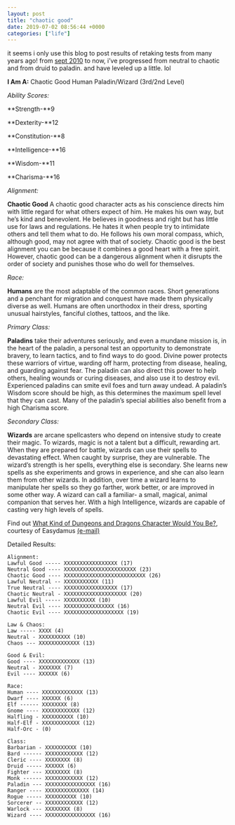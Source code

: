 ```yaml
---
layout: post
title: "chaotic good"
date: 2019-07-02 08:56:44 +0000
categories: ["life"]
---
```


it seems i only use this blog to post results of retaking tests from many years ago! from [sept 2010](https://judytuna.com/2010/09/16/1166/) to now, i’ve progressed from neutral to chaotic and from druid to paladin. and have leveled up a little. lol

**I Am A:** Chaotic Good Human Paladin/Wizard (3rd/2nd Level)

*Ability Scores:*

**Strength-**9

**Dexterity-**12

**Constitution-**8

**Intelligence-**16

**Wisdom-**11

**Charisma-**16

*Alignment:*

**Chaotic Good** A chaotic good character acts as his conscience directs him with little regard for what others expect of him. He makes his own way, but he’s kind and benevolent. He believes in goodness and right but has little use for laws and regulations. He hates it when people try to intimidate others and tell them what to do. He follows his own moral compass, which, although good, may not agree with that of society. Chaotic good is the best alignment you can be because it combines a good heart with a free spirit. However, chaotic good can be a dangerous alignment when it disrupts the order of society and punishes those who do well for themselves.

*Race:*

**Humans** are the most adaptable of the common races. Short generations and a penchant for migration and conquest have made them physically diverse as well. Humans are often unorthodox in their dress, sporting unusual hairstyles, fanciful clothes, tattoos, and the like.

*Primary Class:*

**Paladins** take their adventures seriously, and even a mundane mission is, in the heart of the paladin, a personal test an opportunity to demonstrate bravery, to learn tactics, and to find ways to do good. Divine power protects these warriors of virtue, warding off harm, protecting from disease, healing, and guarding against fear. The paladin can also direct this power to help others, healing wounds or curing diseases, and also use it to destroy evil. Experienced paladins can smite evil foes and turn away undead. A paladin’s Wisdom score should be high, as this determines the maximum spell level that they can cast. Many of the paladin’s special abilities also benefit from a high Charisma score.

*Secondary Class:*

**Wizards** are arcane spellcasters who depend on intensive study to create their magic. To wizards, magic is not a talent but a difficult, rewarding art. When they are prepared for battle, wizards can use their spells to devastating effect. When caught by surprise, they are vulnerable. The wizard’s strength is her spells, everything else is secondary. She learns new spells as she experiments and grows in experience, and she can also learn them from other wizards. In addition, over time a wizard learns to manipulate her spells so they go farther, work better, or are improved in some other way. A wizard can call a familiar- a small, magical, animal companion that serves her. With a high Intelligence, wizards are capable of casting very high levels of spells.

Find out [What Kind of Dungeons and Dragons Character Would You Be?](http://www.easydamus.com/character.html), courtesy of Easydamus [(e-mail)](mailto:zybstrski@excite.com)

Detailed Results:

```
Alignment:
Lawful Good ----- XXXXXXXXXXXXXXXXX (17)
Neutral Good ---- XXXXXXXXXXXXXXXXXXXXXXX (23)
Chaotic Good ---- XXXXXXXXXXXXXXXXXXXXXXXXXX (26)
Lawful Neutral -- XXXXXXXXXXX (11)
True Neutral ---- XXXXXXXXXXXXXXXXX (17)
Chaotic Neutral - XXXXXXXXXXXXXXXXXXXX (20)
Lawful Evil ----- XXXXXXXXXX (10)
Neutral Evil ---- XXXXXXXXXXXXXXXX (16)
Chaotic Evil ---- XXXXXXXXXXXXXXXXXXX (19)

Law & Chaos:
Law ----- XXXX (4)
Neutral - XXXXXXXXXX (10)
Chaos --- XXXXXXXXXXXXX (13)

Good & Evil:
Good ---- XXXXXXXXXXXXX (13)
Neutral - XXXXXXX (7)
Evil ---- XXXXXX (6)

Race:
Human ---- XXXXXXXXXXXXX (13)
Dwarf ---- XXXXXX (6)
Elf ------ XXXXXXXX (8)
Gnome ---- XXXXXXXXXXXX (12)
Halfling - XXXXXXXXXX (10)
Half-Elf - XXXXXXXXXXXX (12)
Half-Orc - (0)

Class:
Barbarian - XXXXXXXXXX (10)
Bard ------ XXXXXXXXXXXX (12)
Cleric ---- XXXXXXXX (8)
Druid ----- XXXXXX (6)
Fighter --- XXXXXXXX (8)
Monk ------ XXXXXXXXXXXX (12)
Paladin --- XXXXXXXXXXXXXXXX (16)
Ranger ---- XXXXXXXXXXXXXX (14)
Rogue ----- XXXXXXXXXX (10)
Sorcerer -- XXXXXXXXXXXX (12)
Warlock --- XXXXXXXX (8)
Wizard ---- XXXXXXXXXXXXXXXX (16)
```